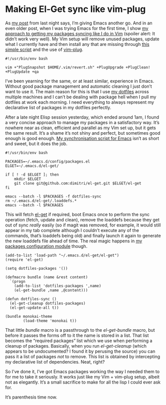 # Making El-Get sync like vim-plug

As [my post](/giving-emacs-another-chance/) from last night says, I’m giving Emacs another go. And in an even older post, when I was trying Emacs for the first time, I show [my approach to getting my packages syncing like I do in Vim](/2014/10/20/making-package-el-behave-like-vundle/) (spoiler alert: It didn’t work very well). My Vim setup will remove unused packages, update what I currently have and then install any that are missing through [this simple script](https://github.com/Wolfy87/dotfiles/blob/85937edfd5330cc0478a3165f6aa7d132173ef57/vim/.vim/update.sh) and the use of [vim-plug](https://github.com/junegunn/vim-plug).

```
#!/usr/bin/env bash

vim +"PlugSnapshot $HOME/.vim/revert.sh" +PlugUpgrade +PlugClean! +PlugUpdate +qa
```

I’ve been yearning for the same, or at least similar, experience in Emacs. Without good package management and automatic cleaning I just don’t want to use it. The main reason for this is that I use [my dotfiles](https://github.com/Wolfy87/dotfiles) across multiple machines and I can’t be dealing with package hell when I pull my dotfiles at work each morning. I need everything to always represent my declarative list of packages in my dotfiles perfectly.

After a late night Elisp session yesterday, which ended around 1am, I found a very concise approach to manage my packages in a satisfactory way. It’s nowhere near as clean, efficient and parallel as my Vim set up, but it gets the same result. It’s a shame it’s not shiny and perfect, but sometimes good enough is good enough. [My synchronisation script for Emacs](https://github.com/Wolfy87/dotfiles/blob/85937edfd5330cc0478a3165f6aa7d132173ef57/emacs/.emacs.d/sync.sh) isn’t as short and sweet, but it does the job.

```
#!/usr/bin/env bash

PACKAGES=~/.emacs.d/config/packages.el
ELGET=~/.emacs.d/el-get/

if [ ! -d $ELGET ]; then
    mkdir $ELGET
    git clone git@github.com:dimitri/el-get.git $ELGET/el-get
fi

emacs --batch -l $PACKAGES -f dotfiles-sync
rm ~/.emacs.d/el-get/.loaddefs.*
emacs --batch -l $PACKAGES
```

This will fetch [el-get](https://github.com/dimitri/el-get) if required, boot Emacs once to perform the sync operation (fetch, update and clean), remove the loaddefs because they get out of sync _really_ easily (so if magit was removed, for example, it would still appear in my tab complete although I couldn’t execute any of the commands, that’s loaddefs being old) and finally launch it again to generate the new loaddefs file ahead of time. The real magic happens in [my packages configuration module](https://github.com/Wolfy87/dotfiles/blob/85937edfd5330cc0478a3165f6aa7d132173ef57/emacs/.emacs.d/config/packages.el) though.

```
(add-to-list 'load-path "~/.emacs.d/el-get/el-get")
(require 'el-get)

(setq dotfiles-packages '())

(defmacro bundle (name &rest content)
  `(progn
    (add-to-list 'dotfiles-packages ',name)
    (el-get-bundle ,name ,@content)))

(defun dotfiles-sync ()
  (el-get-cleanup dotfiles-packages)
  (el-get-update-all t))

(bundle monokai-theme
        (load-theme 'monokai t))
```

That little _bundle_ macro is a passthrough to the _el-get-bundle_ macro, but before it passes the forms off to it the name is stored in a list. That list becomes the “required packages” list which we use when performing a cleanup of packages. Basically, when you run _el-get-cleanup_ (which appears to be undocumented? I found it by perusing the source) you can pass it a list of packages _not_ to remove. This list is obtained by intercepting my declarative list of dependencies. Neat, right?

So I’ve done it, I’ve got Emacs packages working the way I needed them to for me to take it seriously. It works just like my Vim + vim-plug setup, albeit not as elegantly. It’s a small sacrifice to make for all the lisp I could ever ask for.

It’s parenthesis time now.
